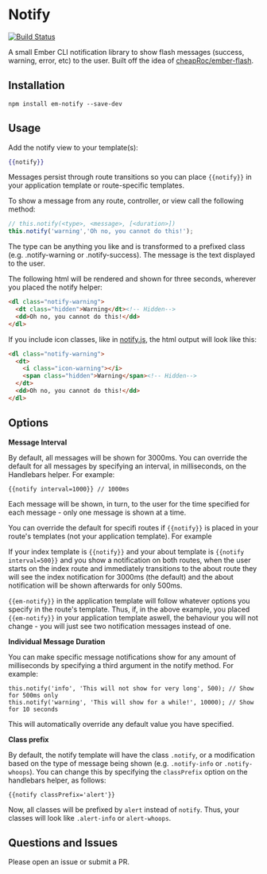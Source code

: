 Notify
======

[![Build Status](https://travis-ci.org/sir-dunxalot/notify.svg?branch=overhaul)](https://travis-ci.org/sir-dunxalot/notify)

A small Ember CLI notification library to show flash messages (success, warning, error, etc) to the user. Built off the idea of [cheapRoc/ember-flash](https://github.com/cheapRoc/ember-flash).

Installation
------

```
npm install em-notify --save-dev
```

Usage
------

Add the notify view to your template(s):

```hbs
{{notify}}
```

Messages persist through route transitions so you can place `{{notify}}` in your application template or route-specific templates.

To show a message from any route, controller, or view call the following method:

```js
// this.notify(<type>, <message>, [<duration>])
this.notify('warning','Oh no, you cannot do this!');
```

The type can be anything you like and is transformed to a prefixed class (e.g. .notify-warning or .notify-success). The message is the text displayed to the user.

The following html will be rendered and shown for three seconds, wherever you placed the notify helper:

```html
<dl class="notify-warning">
  <dt class="hidden">Warning</dt><!-- Hidden-->
  <dd>Oh no, you cannot do this!</dd>
</dl>
```

If you include icon classes, like in [notify.js](https://github.com/sir-dunxalot/notify/blob/master/notify.js#L112), the html output will look like this:

```html
<dl class="notify-warning">
  <dt>
    <i class="icon-warning"></i>
    <span class="hidden">Warning</span><!-- Hidden-->
  </dt>
  <dd>Oh no, you cannot do this!</dd>
</dl>
```

Options
------

**Message Interval**

By default, all messages will be shown for 3000ms. You can override the default for all messages by specifying an interval, in milliseconds, on the Handlebars helper. For example:

```
{{notify interval=1000}} // 1000ms
```

Each message will be shown, in turn, to the user for the time specified for each message - only one message is shown at a time.

You can override the default for specifi routes if `{{notify}}` is placed in your route's templates (not your application template). For example

If your index template is `{{notify}}` and your about template is `{{notify interval=500}}` and you show a notification on both routes, when the user starts on the index route and immediately transitions to the about route they will see the index notification for 3000ms (the default) and the about notification will be shown afterwards for only 500ms.

`{{em-notify}}` in the application template will follow whatever options you specify in the route's template. Thus, if, in the above example, you placed `{{em-notify}}` in your application template aswell, the behaviour you will not change - you will just see two notification messages instead of one.

**Individual Message Duration**

You can make specific message notifications show for any amount of milliseconds by specifying a third argument in the notify method. For example:

```
this.notify('info', 'This will not show for very long', 500); // Show for 500ms only
this.notify('warning', 'This will show for a while!', 10000); // Show for 10 seconds
```

This will automatically override any default value you have specified.

**Class prefix**

By default, the notify template will have the class `.notify`, or a modification based on the type of message being shown (e.g. `.notify-info` or `.notify-whoops`). You can change this by specifying the `classPrefix` option on the handlebars helper, as follows:

```
{{notify classPrefix='alert'}}
```

Now, all classes will be prefixed by `alert` instead of `notify`. Thus, your classes will look like `.alert-info` or `alert-whoops`.

Questions and Issues
------

Please open an issue or submit a PR.
